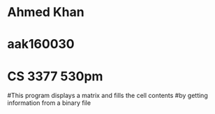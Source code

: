 # Ahmed Khan
# aak160030
# CS 3377 530pm

#This program displays a matrix and fills the cell contents
#by getting information from a binary file